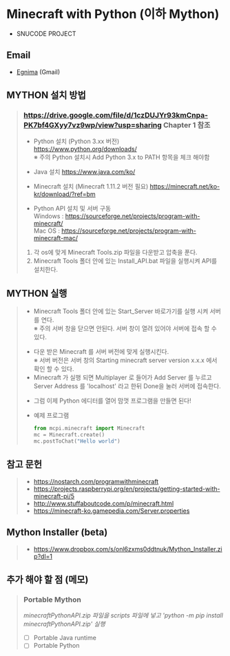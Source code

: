 # Minecraft with Python (이하 Mython)  
* SNUCODE PROJECT

## Email
* [Egnima](chooheonoh@gmail.com) (Gmail)

## MYTHON 설치 방법
> ### https://drive.google.com/file/d/1czDUJYr93kmCnpa-PK7bf4GXyy7vz9wp/view?usp=sharing Chapter 1 참조
>
> * Python 설치 (Python 3.xx 버전) https://www.python.org/downloads/  
> ※ 주의 Python 설치시 Add Python 3.x to PATH 항목을 체크 해야함 <p/>
> * Java 설치 https://www.java.com/ko/ <p/>
> * Minecraft 설치 (Minecraft 1.11.2 버전 필요) https://minecraft.net/ko-kr/download/?ref=bm <p/>
> * Python API 설치 및 서버 구동  
>   Windows : https://sourceforge.net/projects/program-with-minecraft/  
>   Mac OS : https://sourceforge.net/projects/program-with-minecraft-mac/
> 
>  1. 각 os에 맞게 Minecraft Tools.zip 파일을 다운받고 압축을 푼다.
>  2. Minecraft Tools 폴더 안에 있는 Install_API.bat 파일을 실행시켜 API를 설치한다.

## MYTHON 실행
> * Minecraft Tools 폴더 안에 있는 Start_Server 바로가기를 실행 시켜 서버를 연다.   
> ※ 주의 서버 창을 닫으면 안된다. 서버 창이 열려 있어야 서버에 접속 할 수 있다. <p/>
> * 다운 받은 Minecraft 를 서버 버전에 맞게 실행시킨다.  
> ※ 서버 버전은 서버 창의 Starting minecraft server version x.x.x 에서 확인 할 수 있다. 
> * Minecraft 가 실행 되면 Multiplayer 로 들어가 Add Server 를 누르고 Server Address 를 'localhost' 라고 한뒤 Done을 눌러 서버에 접속한다. <p/>
> * 그럼 이제 Python 에디터를 열어 맘껏 프로그램을 만들면 된다! <p/>
> * 예제 프로그램
>    ```python
>    from mcpi.minecraft import Minecraft
>    mc = Minecraft.create()
>    mc.postToChat("Hello world")
>    ```
## 참고 문헌
> * https://nostarch.com/programwithminecraft   
> * https://projects.raspberrypi.org/en/projects/getting-started-with-minecraft-pi/5
> * http://www.stuffaboutcode.com/p/minecraft.html
> * https://minecraft-ko.gamepedia.com/Server.properties

## Mython Installer (beta)
> * https://www.dropbox.com/s/onl6zxms0ddtnuk/Mython_Installer.zip?dl=1

## 추가 해야 할 점 (메모)
> ### Portable Mython
> *minecraftPythonAPI.zip 파일을 scripts 파일에 넣고 'python -m pip install minecraftPythonAPI.zip' 실행*
> - [ ] Portable Java runtime  
> - [ ] Portable Python  
